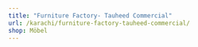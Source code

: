 ```yaml
---
title: "Furniture Factory- Tauheed Commercial"
url: /karachi/furniture-factory-tauheed-commercial/
shop: Möbel
---
```

